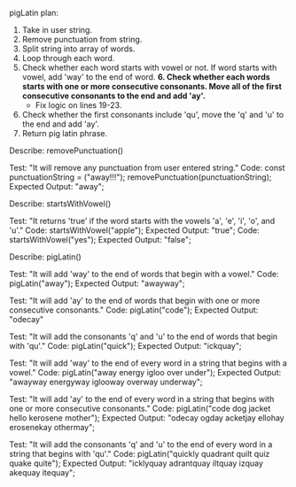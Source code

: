 pigLatin plan:
1. Take in user string.
2. Remove punctuation from string.
3. Split string into array of words.
4. Loop through each word.
5. Check whether each word starts with vowel or not. If word starts with vowel, add 'way' to the end of word.
**6. Check whether each words starts with one or more consecutive consonants. Move all of the first consecutive consonants to the end and add 'ay'.**
	* Fix logic on lines 19-23.
7. Check whether the first consonants include 'qu', move the 'q' and 'u' to the end and add 'ay'.
8. Return pig latin phrase.



Describe: removePunctuation()

Test: "It will remove any punctuation from user entered string."
Code:
const punctuationString = ("away!!!");
removePunctuation(punctuationString);
Expected Output: "away";

Describe: startsWithVowel()

Test: "It returns 'true' if the word starts with the vowels 'a', 'e', 'i', 'o', and 'u'."
Code: startsWithVowel("apple");
Expected Output: "true";
Code: startsWithVowel("yes");
Expected Output: "false";

Describe: pigLatin()

Test: "It will add 'way' to the end of words that begin with a vowel."
Code: pigLatin("away");
Expected Output: "awayway";

Test: "It will add 'ay' to the end of words that begin with one or more consecutive consonants."
Code: pigLatin("code");
Expected Output: "odecay"

Test: "It will add the consonants 'q' and 'u' to the end of words that begin with 'qu'."
Code: pigLatin("quick");
Expected Output: "ickquay";

Test: "It will add 'way' to the end of every word in a string that begins with a vowel."
Code: pigLatin("away energy igloo over under");
Expected Output: "awayway energyway iglooway overway underway";

Test: "It will add 'ay' to the end of every word in a string that begins with one or more consecutive consonants."
Code: pigLatin("code dog jacket hello kerosene mother");
Expected Output: "odecay ogday acketjay ellohay erosenekay othermay";

Test: "It will add the consonants 'q' and 'u' to the end of every word in a string that begins with 'qu'."
Code: pigLatin("quickly quadrant quilt quiz quake quite");
Expected Output: "icklyquay adrantquay iltquay izquay akequay itequay";